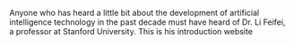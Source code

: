 Anyone who has heard a little bit about the development of artificial intelligence technology in the past decade must have heard of Dr. Li Feifei, a professor at Stanford University. This is his introduction website
